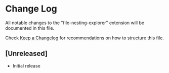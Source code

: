 # Change Log

All notable changes to the "file-nesting-explorer" extension will be documented in this file.

Check [Keep a Changelog](http://keepachangelog.com/) for recommendations on how to structure this file.

## [Unreleased]

- Initial release